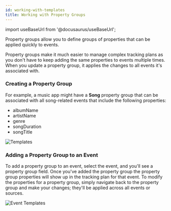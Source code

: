 ```yaml
---
id: working-with-templates
title: Working with Property Groups
---
```

import useBaseUrl from '@docusaurus/useBaseUrl';

Property groups allow you to define groups of properties that can be applied quickly to events.

Property groups make it much easier to manage complex tracking plans as you don't have to keep adding the same properties to events multiple times. When you update a property group, it applies the changes to all events it's associated with. 

### Creating a Property Group

For example, a music app might have a **Song** property group that can be associated with all song-related events that include the following properties:

- albumName
- artistName
- genre
- songDuration
- songTitle

![Templates](/img/templates.png)

### Adding a Property Group to an Event

To add a property group to an event, select the event, and you'll see a property group field. Once you've added the property group the property group properties will show up in the tracking plan for that event. To modify the properties for a property group, simply navigate back to the property group and make your changes; they'll be applied across all events or sources. 

<p><img alt="Event Templates" src={useBaseUrl('/img/template_event.png#400')} /></p>

<!-- ### Adding a Property Group to a Source

It's pretty common to capture source-specific context, such as `appVersion` for iOS and Android sources. Once you've created your property group you can apply it to a Source by navigating to [Connections](//app.iterative.ly/connections) and adding it to the property group field for the appropriate source. These property group properties are included on all events sent from that source.

![Event Templates](/img/template_source.png) -->